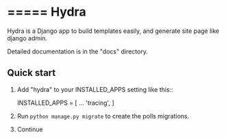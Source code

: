 =====
Hydra
=====

Hydra is a Django app to build templates easily, and generate site page like django admin.

Detailed documentation is in the "docs" directory.

Quick start
-----------

1. Add "hydra" to your INSTALLED_APPS setting like this::

    INSTALLED_APPS = [
        ...
        'tracing',
    ]

3. Run ``python manage.py migrate`` to create the polls migrations.

4. Continue